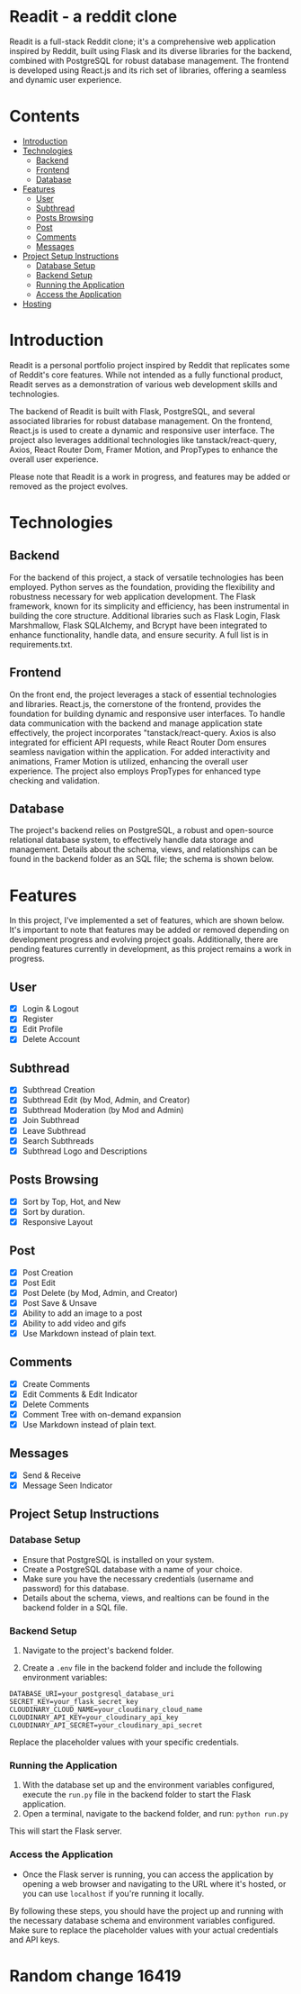 # Readit - a reddit clone

Readit is a full-stack Reddit clone; it's a comprehensive web application inspired by Reddit, built using Flask and its diverse libraries for the backend, combined with PostgreSQL for robust database management. The frontend is developed using React.js and its rich set of libraries, offering a seamless and dynamic user experience.

# Contents

- [Introduction](#introduction)
- [Technologies](#technologies)
  - [Backend](#backend)
  - [Frontend](#frontend)
  - [Database](#database)
- [Features](#features)
  - [User](#user)
  - [Subthread](#subthread)
  - [Posts Browsing](#posts-browsing)
  - [Post](#post)
  - [Comments](#comments)
  - [Messages](#messages)
- [Project Setup Instructions](#project-setup-instructions)
  - [Database Setup](#database-setup)
  - [Backend Setup](#backend-setup)
  - [Running the Application](#running-the-application)
  - [Access the Application](#access-the-application)
- [Hosting](#hosting)

# Introduction

Readit is a personal portfolio project inspired by Reddit that replicates some of Reddit's core features. While not intended as a fully functional product, Readit serves as a demonstration of various web development skills and technologies.

The backend of Readit is built with Flask, PostgreSQL, and several associated libraries for robust database management. On the frontend, React.js is used to create a dynamic and responsive user interface. The project also leverages additional technologies like tanstack/react-query, Axios, React Router Dom, Framer Motion, and PropTypes to enhance the overall user experience.

Please note that Readit is a work in progress, and features may be added or removed as the project evolves.

# Technologies

## Backend

For the backend of this project, a stack of versatile technologies has been employed. Python serves as the foundation, providing the flexibility and robustness necessary for web application development. The Flask framework, known for its simplicity and efficiency, has been instrumental in building the core structure. Additional libraries such as Flask Login, Flask Marshmallow, Flask SQLAlchemy, and Bcrypt have been integrated to enhance functionality, handle data, and ensure security. A full list is in requirements.txt.

## Frontend

On the front end, the project leverages a stack of essential technologies and libraries. React.js, the cornerstone of the frontend, provides the foundation for building dynamic and responsive user interfaces. To handle data communication with the backend and manage application state effectively, the project incorporates "tanstack/react-query. Axios is also integrated for efficient API requests, while React Router Dom ensures seamless navigation within the application. For added interactivity and animations, Framer Motion is utilized, enhancing the overall user experience. The project also employs PropTypes for enhanced type checking and validation.

## Database

The project's backend relies on PostgreSQL, a robust and open-source relational database system, to effectively handle data storage and management. Details about the schema, views, and relationships can be found in the backend folder as an SQL file; the schema is shown below.

# Features

In this project, I've implemented a set of features, which are shown below. It's important to note that features may be added or removed depending on development progress and evolving project goals. Additionally, there are pending features currently in development, as this project remains a work in progress.

## User

- [x] Login & Logout
- [x] Register
- [x] Edit Profile
- [x] Delete Account

## Subthread

- [x] Subthread Creation
- [x] Subthread Edit (by Mod, Admin, and Creator)
- [x] Subthread Moderation (by Mod and Admin)
- [x] Join Subthread
- [x] Leave Subthread
- [x] Search Subthreads
- [x] Subthread Logo and Descriptions

## Posts Browsing

- [x] Sort by Top, Hot, and New
- [x] Sort by duration.
- [x] Responsive Layout

## Post

- [x] Post Creation
- [x] Post Edit
- [x] Post Delete (by Mod, Admin, and Creator)
- [x] Post Save & Unsave
- [x] Ability to add an image to a post
- [x] Ability to add video and gifs
- [x] Use Markdown instead of plain text.

## Comments

- [x] Create Comments
- [x] Edit Comments & Edit Indicator
- [x] Delete Comments
- [x] Comment Tree with on-demand expansion
- [x] Use Markdown instead of plain text.

## Messages

- [x] Send & Receive
- [x] Message Seen Indicator

## Project Setup Instructions

### Database Setup

- Ensure that PostgreSQL is installed on your system.
- Create a PostgreSQL database with a name of your choice.
- Make sure you have the necessary credentials (username and password) for this database.
- Details about the schema, views, and realtions can be found in the backend folder in a SQL file.

### Backend Setup

1. Navigate to the project's backend folder.

2. Create a `.env` file in the backend folder and include the following environment variables:

```env
DATABASE_URI=your_postgresql_database_uri
SECRET_KEY=your_flask_secret_key
CLOUDINARY_CLOUD_NAME=your_cloudinary_cloud_name
CLOUDINARY_API_KEY=your_cloudinary_api_key
CLOUDINARY_API_SECRET=your_cloudinary_api_secret
```

Replace the placeholder values with your specific credentials.

### Running the Application

1. With the database set up and the environment variables configured, execute the `run.py` file in the backend folder to start the Flask application.
2. Open a terminal, navigate to the backend folder, and run: `python run.py`

This will start the Flask server.

### Access the Application

- Once the Flask server is running, you can access the application by opening a web browser and navigating to the URL where it's hosted, or you can use `localhost` if you're running it locally.

By following these steps, you should have the project up and running with the necessary database schema and environment variables configured. Make sure to replace the placeholder values with your actual credentials and API keys.
# Random change 16419
